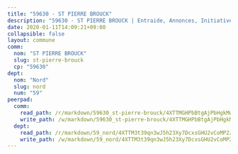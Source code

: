 ```yaml
---
title: "59630 - ST PIERRE BROUCK"
description: "59630 - ST PIERRE BROUCK | Entraide, Annonces, Initiatives"
date: 2020-01-11T14:09:21+09:00
collapsible: false
layout: commune
comm:
  nom: "ST PIERRE BROUCK"
  slug: st-pierre-brouck
  cp: "59630"
dept:
  nom: "Nord"
  slug: nord
  num: "59"
peerpad:
  comm:
    read_path: /r/markdown/59630_st-pierre-brouck/4XTTMGHPbBtgAjPbHgkMwP1n2KosNRa2JpFbbZhnuuiAY2d67
    write_path: /w/markdown/59630_st-pierre-brouck/4XTTMGHPbBtgAjPbHgkMwP1n2KosNRa2JpFbbZhnuuiAY2d67-K3TgTiyEk3mL7Q2nTCV1F612KpTtqyzNyRTwK3t4xWmFHydvxz7CYpj1PdPoQqavJzniUz9VM3ZAw6ViQAhLdLEDvyJnyohPvFawxUMLGEN8mzrtSELDxvy3pdyvofr7dYhMqa5d
  dept:
    read_path: /r/markdown/59_nord/4XTTM3t39qn3wJ5h23Xy7DcxsGHU2vCoMP2z3iS4TUn3TrtdJ
    write_path: /w/markdown/59_nord/4XTTM3t39qn3wJ5h23Xy7DcxsGHU2vCoMP2z3iS4TUn3TrtdJ-K3TgTuZGkuZqXfr6fpmH7pGsMT6ndvZQMyRDze5QBt7XScLWHoBi246kLoDKpTH2Yo4f3AFSSJqGc2ozvNww7qPLqsDjpvahxCbQ6F5znbfjp6kVgaDcTYc9LyhwSfYuCevnvZUQ
---
```


